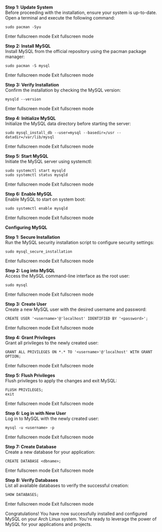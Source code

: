 **Step 1: Update System**  
Before proceeding with the installation, ensure your system is up-to-date. Open a terminal and execute the following command:  

```
sudo pacman -Syu
```

Enter fullscreen mode Exit fullscreen mode

**Step 2: Install MySQL**  
Install MySQL from the official repository using the pacman package manager:  

```
sudo pacman -S mysql
```

Enter fullscreen mode Exit fullscreen mode

**Step 3: Verify Installation**  
Confirm the installation by checking the MySQL version:  

```
mysqld --version
```

Enter fullscreen mode Exit fullscreen mode

**Step 4: Initialize MySQL**  
Initialize the MySQL data directory before starting the server:  

```
sudo mysql_install_db --user=mysql --basedir=/usr --datadir=/var/lib/mysql
```

Enter fullscreen mode Exit fullscreen mode

**Step 5: Start MySQL**  
Initiate the MySQL server using systemctl:  

```
sudo systemctl start mysqld
sudo systemctl status mysqld
```

Enter fullscreen mode Exit fullscreen mode

**Step 6: Enable MySQL**  
Enable MySQL to start on system boot:  

```
sudo systemctl enable mysqld
```

Enter fullscreen mode Exit fullscreen mode

**Configuring MySQL**

**Step 1: Secure Installation**  
Run the MySQL security installation script to configure security settings:  

```
sudo mysql_secure_installation
```

Enter fullscreen mode Exit fullscreen mode

**Step 2: Log into MySQL**  
Access the MySQL command-line interface as the root user:  

```
sudo mysql
```

Enter fullscreen mode Exit fullscreen mode

**Step 3: Create User**  
Create a new MySQL user with the desired username and password:  

```
CREATE USER '<username>'@'localhost' IDENTIFIED BY '<password>';
```

Enter fullscreen mode Exit fullscreen mode

**Step 4: Grant Privileges**  
Grant all privileges to the newly created user:  

```
GRANT ALL PRIVILEGES ON *.* TO '<username>'@'localhost' WITH GRANT OPTION;
```

Enter fullscreen mode Exit fullscreen mode

**Step 5: Flush Privileges**  
Flush privileges to apply the changes and exit MySQL:  

```
FLUSH PRIVILEGES;
exit
```

Enter fullscreen mode Exit fullscreen mode

**Step 6: Log in with New User**  
Log in to MySQL with the newly created user:  

```
mysql -u <username> -p
```

Enter fullscreen mode Exit fullscreen mode

**Step 7: Create Database**  
Create a new database for your application:  

```
CREATE DATABASE <dbname>;
```

Enter fullscreen mode Exit fullscreen mode

**Step 8: Verify Databases**  
List all available databases to verify the successful creation:  

```
SHOW DATABASES;
```

Enter fullscreen mode Exit fullscreen mode

Congratulations! You have now successfully installed and configured MySQL on your Arch Linux system. You're ready to leverage the power of MySQL for your applications and projects.
